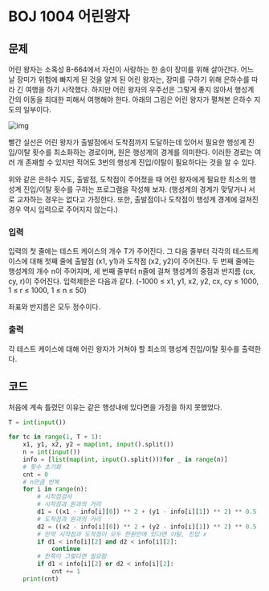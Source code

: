 # BOJ 1004 어린왕자



## 문제

어린 왕자는 소혹성 B-664에서 자신이 사랑하는 한 송이 장미를 위해 살아간다. 어느 날 장미가 위험에 빠지게 된 것을 알게 된 어린 왕자는, 장미를 구하기 위해 은하수를 따라 긴 여행을 하기 시작했다. 하지만 어린 왕자의 우주선은 그렇게 좋지 않아서 행성계 간의 이동을 최대한 피해서 여행해야 한다. 아래의 그림은 어린 왕자가 펼쳐본 은하수 지도의 일부이다.

![img](README.assets/dfcmhrjj_113gw6bcng2_b.gif)

빨간 실선은 어린 왕자가 출발점에서 도착점까지 도달하는데 있어서 필요한 행성계 진입/이탈 횟수를 최소화하는 경로이며, 원은 행성계의 경계를 의미한다. 이러한 경로는 여러 개 존재할 수 있지만 적어도 3번의 행성계 진입/이탈이 필요하다는 것을 알 수 있다.

위와 같은 은하수 지도, 출발점, 도착점이 주어졌을 때 어린 왕자에게 필요한 최소의 행성계 진입/이탈 횟수를 구하는 프로그램을 작성해 보자. (행성계의 경계가 맞닿거나 서로 교차하는 경우는 없다고 가정한다. 또한, 출발점이나 도착점이 행성계 경계에 걸쳐진 경우 역시 입력으로 주어지지 않는다.)

### 입력

입력의 첫 줄에는 테스트 케이스의 개수 T가 주어진다. 그 다음 줄부터 각각의 테스트케이스에 대해 첫째 줄에 출발점 (x1, y1)과 도착점 (x2, y2)이 주어진다. 두 번째 줄에는 행성계의 개수 n이 주어지며, 세 번째 줄부터 n줄에 걸쳐 행성계의 중점과 반지름 (cx, cy, r)이 주어진다. 입력제한은 다음과 같다. (-1000 ≤ x1, y1, x2, y2, cx, cy ≤ 1000, 1 ≤ r ≤ 1000, 1 ≤ n ≤ 50)

좌표와 반지름은 모두 정수이다.

### 출력

각 테스트 케이스에 대해 어린 왕자가 거쳐야 할 최소의 행성계 진입/이탈 횟수를 출력한다.





## 코드

처음에 계속 틀렸던 이유는 같은 행성내에 있다면을 가정을 하지 못했었다.

```python
T = int(input())

for tc in range(1, T + 1):
    x1, y1, x2, y2 = map(int, input().split())
    n = int(input())
    info = [list(map(int, input().split()))for _ in range(n)]
    # 횟수 초기화
    cnt = 0
    # n만큼 반복
    for i in range(n):
        # 시작점검사
        # 시작점과 원과의 거리
        d1 = ((x1 - info[i][0]) ** 2 + (y1 - info[i][1]) ** 2) ** 0.5
        # 도착점과 원과의 거리
        d2 = ((x2 - info[i][0]) ** 2 + (y2 - info[i][1]) ** 2) ** 0.5
        # 만약 시작점과 도착점이 모두 한원안에 있다면 이탈, 진입 x
        if d1 < info[i][2] and d2 < info[i][2]:
            continue
        # 한쪽이 그렇다면 필요함
        if d1 < info[i][2] or d2 < info[i][2]:
            cnt += 1
    print(cnt)
```

